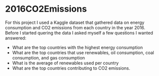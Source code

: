 # 2016CO2Emissions
For this project I used a Kaggle dataset that gathered data on energy consumption and CO2 emissions from each country in the year 2016. Before I started quering the data I asked myself a few questions I wanted answered:
- What are the top countries with the highest energy consumption
- What are the top countries that use renewables, oil consumption, coal consumption, and gas consumption
- What is the average of renewables used per country
- What are the top countries contributing to CO2 emissions.
